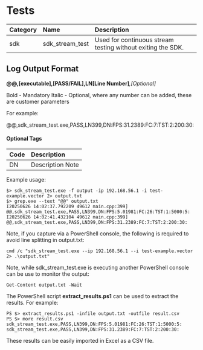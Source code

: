 # Tests

| Category | Name | Description |
|:---------|:-----|:------------|
|sdk | sdk_stream_test | Used for continuous stream testing without exiting the SDK. |

## Log Output Format

**@@,[executable],[PASS/FAIL],LN[Line Number]***,[Optional]*

Bold - Mandatory
Italic - Optional, where any number can be added, these are customer parameters

For example:

@@,sdk_stream_test.exe,PASS,LN399,DN:FPS:31.2389:FC:7:TST:2:200:30:

#### Optional Tags
| Code | Description |
|:-----|:------------|
|DN | Description Note |

Example usage:
```
$> sdk_stream_test.exe -f output -ip 192.168.56.1 -i test-example.vector 2> output.txt
$> grep.exe --text "@@" output.txt
I20250626 14:02:37.792209 49612 main.cpp:399] @@,sdk_stream_test.exe,PASS,LN399,DN:FPS:5.01981:FC:26:TST:1:5000:5:
I20250626 14:02:41.432104 49612 main.cpp:399] @@,sdk_stream_test.exe,PASS,LN399,DN:FPS:31.2389:FC:7:TST:2:200:30:
```

Note, if you capture via a PowerShell console, the following is required to avoid line splitting in output.txt:
```
cmd /c "sdk_stream_test.exe --ip 192.168.56.1 --i test-example.vector 2> .\output.txt"
```

Note, while sdk_stream_test.exe is executing another PowerShell console can be use to monitor the output:
```
Get-Content output.txt -Wait
```

The PowerShell script **extract_results.ps1** can be used to extract the results. For example:

```
PS $> extract_results.ps1 -infile output.txt -outfile result.csv
PS $> more result.csv
sdk_stream_test.exe,PASS,LN399,DN:FPS:5.01981:FC:26:TST:1:5000:5:
sdk_stream_test.exe,PASS,LN399,DN:FPS:31.2389:FC:7:TST:2:200:30:
```
These results can be easily imported in Excel as a CSV file.
